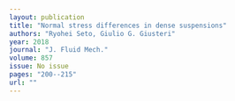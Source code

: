 ```yaml
---
layout: publication
title: "Normal stress differences in dense suspensions"
authors: "Ryohei Seto, Giulio G. Giusteri"
year: 2018
journal: "J. Fluid Mech."
volume: 857
issue: No issue
pages: "200--215"
url: ""
---
```

